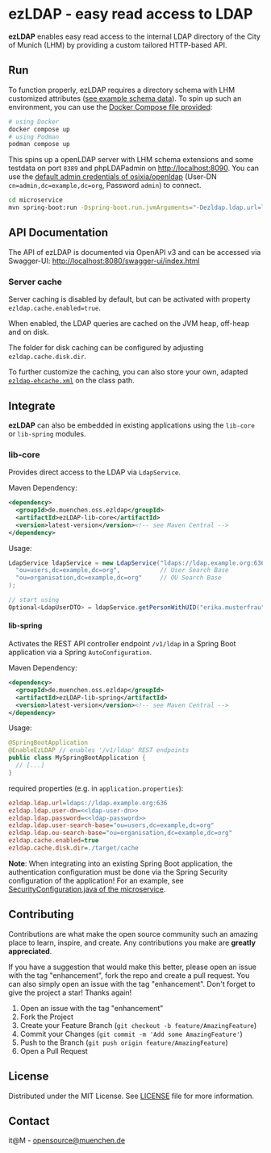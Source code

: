 # ezLDAP - easy read access to LDAP

**ezLDAP** enables easy read access to the internal LDAP directory of the City of Munich (LHM) by providing a custom tailored HTTP-based API.

## Run

To function properly, ezLDAP requires a directory schema with LHM customized attributes ([see example schema data](lib-core/src/test/resources/ldap)). To spin up such an environment, you can use the [Docker Compose file provided](docker-compose.yml):

```bash
# using Docker
docker compose up
# using Podman
podman compose up
```

This spins up a openLDAP server with LHM schema extensions and some testdata on port `8389` and phpLDAPadmin on <http://localhost:8090>. You can use the [default admin credentials of osixia/openldap](https://github.com/osixia/docker-openldap) (User-DN `cn=admin,dc=example,dc=org`, Password `admin`) to connect.

```bash
cd microservice
mvn spring-boot:run -Dspring-boot.run.jvmArguments="-Dezldap.ldap.url=ldap://localhost:8389 -Dezldap.ldap.user-dn=cn=admin,dc=example,dc=org -Dezldap.ldap.password=admin -Dezldap.ldap.user-search-base=o=users,dc=example,dc=org -Dezldap.ldap.ou-search-base=o=oubase,dc=example,dc=org"
```

## API Documentation

The API of ezLDAP is documented via OpenAPI v3 and can be accessed via Swagger-UI: <http://localhost:8080/swagger-ui/index.html>

### Server cache

Server caching is disabled by default, but can be activated with property `ezldap.cache.enabled=true`.

When enabled, the LDAP queries are cached on the JVM heap, off-heap and on disk.

The folder for disk caching can be configured by adjusting `ezldap.cache.disk.dir`.

To further customize the caching, you can also store your own, adapted [`ezldap-ehcache.xml`](lib-spring\src\main\resources\ezldap-ehcache.xml) on the class path.

## Integrate

**ezLDAP** can also be embedded in existing applications using the `lib-core` or `lib-spring` modules.

### lib-core

Provides direct access to the LDAP via `LdapService`.

Maven Dependency:

```xml
<dependency>
  <groupId>de.muenchen.oss.ezldap</groupId>
  <artifactId>ezLDAP-lib-core</artifactId>
  <version>latest-version</version><!-- see Maven Central -->
</dependency>
```

Usage:

```java
LdapService ldapService = new LdapService("ldaps://ldap.example.org:636", "<<ldap-user-dn>>", "<<ldap-password>>",
  "ou=users,dc=example,dc=org",           // User Search Base
  "ou=organisation,dc=example,dc=org"     // OU Search Base
);

// start using
Optional<LdapUserDTO> = ldapService.getPersonWithUID("erika.musterfrau");
```

#### lib-spring

Activates the REST API controller endpoint `/v1/ldap` in a Spring Boot application via a Spring `AutoConfiguration`.

Maven Dependency:

```xml
<dependency>
  <groupId>de.muenchen.oss.ezldap</groupId>
  <artifactId>ezLDAP-lib-spring</artifactId>
  <version>latest-version</version><!-- see Maven Central -->
</dependency>
```

Usage:

```java
@SpringBootApplication
@EnableEzLDAP // enables '/v1/ldap' REST endpoints
public class MySpringBootApplication {
  // [...]
}
```

required properties (e.g. in `application.properties`):

```ini
ezldap.ldap.url=ldaps://ldap.example.org:636
ezldap.ldap.user-dn=<<ldap-user-dn>>
ezldap.ldap.password=<<ldap-password>>
ezldap.ldap.user-search-base="ou=users,dc=example,dc=org"
ezldap.ldap.ou-search-base="ou=organisation,dc=example,dc=org"
ezldap.cache.enabled=true
ezldap.cache.disk.dir=./target/cache
```

**Note**: When integrating into an existing Spring Boot application, the authentication configuration must be done via the Spring Security configuration of the application! For an example, see [SecurityConfiguration.java of the microservice](microservice/src/main/java/de/muenchen/oss/ezldap/config/SecurityConfiguration.java).

## Contributing

Contributions are what make the open source community such an amazing place to learn, inspire, and create. Any contributions you make are **greatly appreciated**.

If you have a suggestion that would make this better, please open an issue with the tag "enhancement", fork the repo and create a pull request. You can also simply open an issue with the tag "enhancement".
Don't forget to give the project a star! Thanks again!

1. Open an issue with the tag "enhancement"
2. Fork the Project
3. Create your Feature Branch (`git checkout -b feature/AmazingFeature`)
4. Commit your Changes (`git commit -m 'Add some AmazingFeature'`)
5. Push to the Branch (`git push origin feature/AmazingFeature`)
6. Open a Pull Request

## License

Distributed under the MIT License. See [LICENSE](LICENSE) file for more information.

## Contact

it@M - <opensource@muenchen.de>
